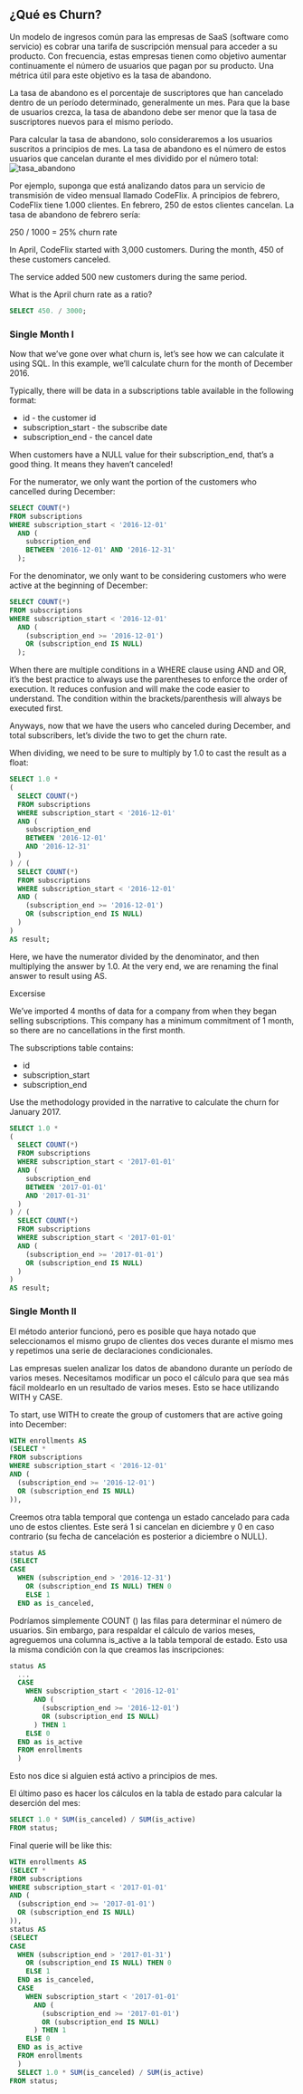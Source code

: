 ## ¿Qué es Churn?

Un modelo de ingresos común para las empresas de SaaS (software como servicio) es cobrar una tarifa de suscripción mensual para acceder a su producto. Con frecuencia, estas empresas tienen como objetivo aumentar continuamente el número de usuarios que pagan por su producto. Una métrica útil para este objetivo es la tasa de abandono.

La tasa de abandono es el porcentaje de suscriptores que han cancelado dentro de un período determinado, generalmente un mes. Para que la base de usuarios crezca, la tasa de abandono debe ser menor que la tasa de suscriptores nuevos para el mismo período. 

Para calcular la tasa de abandono, solo consideraremos a los usuarios suscritos a principios de mes. La tasa de abandono es el número de estos usuarios que cancelan durante el mes dividido por el número total: 
![tasa_abandono](https://content.codecademy.com/courses/learn-sql/churn/churn1.png)

Por ejemplo, suponga que está analizando datos para un servicio de transmisión de video mensual llamado CodeFlix. A principios de febrero, CodeFlix tiene 1.000 clientes. En febrero, 250 de estos clientes cancelan. La tasa de abandono de febrero sería: 

250 / 1000 = 25% churn rate

In April, CodeFlix started with 3,000 customers. During the month, 450 of these customers canceled.

The service added 500 new customers during the same period.

What is the April churn rate as a ratio?
```sql
SELECT 450. / 3000;
```
### Single Month I
Now that we’ve gone over what churn is, let’s see how we can calculate it using SQL. In this example, we’ll calculate churn for the month of December 2016.

Typically, there will be data in a subscriptions table available in the following format:

   - id - the customer id
   - subscription_start - the subscribe date
   - subscription_end - the cancel date

When customers have a NULL value for their subscription_end, that’s a good thing. It means they haven’t canceled!

For the numerator, we only want the portion of the customers who cancelled during December:
```sql
SELECT COUNT(*)
FROM subscriptions
WHERE subscription_start < '2016-12-01'
  AND (
    subscription_end
    BETWEEN '2016-12-01' AND '2016-12-31'
  );
```
For the denominator, we only want to be considering customers who were active at the beginning of December:
```sql
SELECT COUNT(*)
FROM subscriptions
WHERE subscription_start < '2016-12-01'
  AND (
    (subscription_end >= '2016-12-01')
    OR (subscription_end IS NULL)
  );
```
When there are multiple conditions in a WHERE clause using AND and OR, it’s the best practice to always use the parentheses to enforce the order of execution. It reduces confusion and will make the code easier to understand. The condition within the brackets/parenthesis will always be executed first.

Anyways, now that we have the users who canceled during December, and total subscribers, let’s divide the two to get the churn rate.

When dividing, we need to be sure to multiply by 1.0 to cast the result as a float:
```sql
SELECT 1.0 * 
(
  SELECT COUNT(*)
  FROM subscriptions
  WHERE subscription_start < '2016-12-01'
  AND (
    subscription_end
    BETWEEN '2016-12-01'
    AND '2016-12-31'
  )
) / (
  SELECT COUNT(*) 
  FROM subscriptions 
  WHERE subscription_start < '2016-12-01'
  AND (
    (subscription_end >= '2016-12-01')
    OR (subscription_end IS NULL)
  )
) 
AS result;
```
Here, we have the numerator divided by the denominator, and then multiplying the answer by 1.0. At the very end, we are renaming the final answer to result using AS.

Excersise

We’ve imported 4 months of data for a company from when they began selling subscriptions. This company has a minimum commitment of 1 month, so there are no cancellations in the first month.

The subscriptions table contains:

  -  id
  -  subscription_start
  -  subscription_end

Use the methodology provided in the narrative to calculate the churn for January 2017.
```sql
SELECT 1.0 * 
(
  SELECT COUNT(*)
  FROM subscriptions
  WHERE subscription_start < '2017-01-01'
  AND (
    subscription_end
    BETWEEN '2017-01-01'
    AND '2017-01-31'
  )
) / (
  SELECT COUNT(*) 
  FROM subscriptions 
  WHERE subscription_start < '2017-01-01'
  AND (
    (subscription_end >= '2017-01-01')
    OR (subscription_end IS NULL)
  )
) 
AS result;
```

### Single Month II
El método anterior funcionó, pero es posible que haya notado que seleccionamos el mismo grupo de clientes dos veces durante el mismo mes y repetimos una serie de declaraciones condicionales.

Las empresas suelen analizar los datos de abandono durante un período de varios meses. Necesitamos modificar un poco el cálculo para que sea más fácil moldearlo en un resultado de varios meses. Esto se hace utilizando WITH y CASE. 

To start, use WITH to create the group of customers that are active going into December:
```sql
WITH enrollments AS
(SELECT *
FROM subscriptions
WHERE subscription_start < '2016-12-01'
AND (
  (subscription_end >= '2016-12-01')
  OR (subscription_end IS NULL)
)),
```
Creemos otra tabla temporal que contenga un estado cancelado para cada uno de estos clientes. Este será 1 si cancelan en diciembre y 0 en caso contrario (su fecha de cancelación es posterior a diciembre o NULL). 

```sql
status AS 
(SELECT
CASE
  WHEN (subscription_end > '2016-12-31')
    OR (subscription_end IS NULL) THEN 0
    ELSE 1
  END as is_canceled,

```
Podríamos simplemente COUNT () las filas para determinar el número de usuarios. Sin embargo, para respaldar el cálculo de varios meses, agreguemos una columna is_active a la tabla temporal de estado. Esto usa la misma condición con la que creamos las inscripciones: 

```sql
status AS
  ...
  CASE
    WHEN subscription_start < '2016-12-01'
      AND (
        (subscription_end >= '2016-12-01')
        OR (subscription_end IS NULL)
      ) THEN 1
    ELSE 0
  END as is_active
  FROM enrollments
  )
  ```
  Esto nos dice si alguien está activo a principios de mes.

El último paso es hacer los cálculos en la tabla de estado para calcular la deserción del mes: 
```sql
SELECT 1.0 * SUM(is_canceled) / SUM(is_active)
FROM status;
```

Final querie will be like this:
```sql
WITH enrollments AS
(SELECT *
FROM subscriptions
WHERE subscription_start < '2017-01-01'
AND (
  (subscription_end >= '2017-01-01')
  OR (subscription_end IS NULL)
)),
status AS
(SELECT
CASE
  WHEN (subscription_end > '2017-01-31')
    OR (subscription_end IS NULL) THEN 0
    ELSE 1
  END as is_canceled,
  CASE
    WHEN subscription_start < '2017-01-01'
      AND (
        (subscription_end >= '2017-01-01')
        OR (subscription_end IS NULL)
      ) THEN 1
    ELSE 0
  END as is_active
  FROM enrollments
  )
  SELECT 1.0 * SUM(is_canceled) / SUM(is_active)
FROM status;
```

